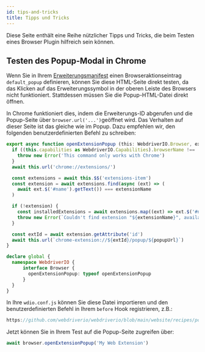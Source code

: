 ```yaml
---
id: tips-and-tricks
title: Tipps und Tricks
---
```


Diese Seite enthält eine Reihe nützlicher Tipps und Tricks, die beim Testen eines Browser Plugin hilfreich sein können.

## Testen des Popup-Modal in Chrome

Wenn Sie in Ihrem [Erweiterungsmanifest](https://developer.mozilla.org/en-US/docs/Mozilla/Add-ons/WebExtensions/manifest.json/browser_action) einen Browseraktionseintrag `default_popup` definieren, können Sie diese HTML-Seite direkt testen, da das Klicken auf das Erweiterungssymbol in der oberen Leiste des Browsers nicht funktioniert. Stattdessen müssen Sie die Popup-HTML-Datei direkt öffnen.

In Chrome funktioniert dies, indem die Erweiterungs-ID abgerufen und die Popup-Seite über `browser.url('...')`geöffnet wird. Das Verhalten auf dieser Seite ist das gleiche wie im Popup. Dazu empfehlen wir, den folgenden benutzerdefinierten Befehl zu schreiben:

```ts customCommand.ts
export async function openExtensionPopup (this: WebdriverIO.Browser, extensionName: string, popupUrl = 'index.html') {
  if ((this.capabilities as WebdriverIO.Capabilities).browserName !== 'chrome') {
    throw new Error('This command only works with Chrome')
  }
  await this.url('chrome://extensions/')

  const extensions = await this.$$('extensions-item')
  const extension = await extensions.find(async (ext) => (
    await ext.$('#name').getText()) === extensionName
  )

  if (!extension) {
    const installedExtensions = await extensions.map((ext) => ext.$('#name').getText())
    throw new Error(`Couldn't find extension "${extensionName}", available installed extensions are "${installedExtensions.join('", "')}"`)
  }

  const extId = await extension.getAttribute('id')
  await this.url(`chrome-extension://${extId}/popup/${popupUrl}`)
}

declare global {
  namespace WebdriverIO {
      interface Browser {
        openExtensionPopup: typeof openExtensionPopup
      }
  }
}
```

In Ihre `wdio.conf.js` können Sie diese Datei importieren und den benutzerdefinierten Befehl in Ihrem `before` Hook registrieren, z.B.:

```js reference useHTTPS
https://github.com/webdriverio/webdriverio/blob/main/website/recipes/popup-modal.js
```

Jetzt können Sie in Ihrem Test auf die Popup-Seite zugreifen über:

```ts
await browser.openExtensionPopup('My Web Extension')
```
